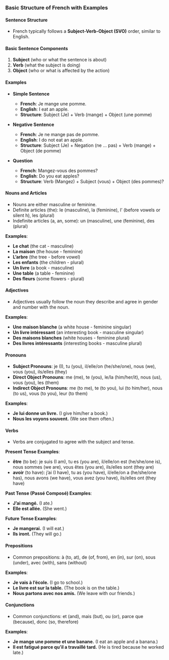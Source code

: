 ### Basic Structure of French with Examples

#### Sentence Structure

- French typically follows a **Subject-Verb-Object (SVO)** order, similar to English.

#### Basic Sentence Components

1. **Subject** (who or what the sentence is about)
2. **Verb** (what the subject is doing)
3. **Object** (who or what is affected by the action)

#### Examples

- **Simple Sentence**
    
    - **French**: Je mange une pomme.
    - **English**: I eat an apple.
    - **Structure**: Subject (Je) + Verb (mange) + Object (une pomme)
- **Negative Sentence**
    
    - **French**: Je ne mange pas de pomme.
    - **English**: I do not eat an apple.
    - **Structure**: Subject (Je) + Negation (ne ... pas) + Verb (mange) + Object (de pomme)
- **Question**
    
    - **French**: Mangez-vous des pommes?
    - **English**: Do you eat apples?
    - **Structure**: Verb (Mangez) + Subject (vous) + Object (des pommes)?

#### Nouns and Articles

- Nouns are either masculine or feminine.
- Definite articles (the): le (masculine), la (feminine), l’ (before vowels or silent h), les (plural)
- Indefinite articles (a, an, some): un (masculine), une (feminine), des (plural)

**Examples**:

- **Le chat** (the cat - masculine)
- **La maison** (the house - feminine)
- **L’arbre** (the tree - before vowel)
- **Les enfants** (the children - plural)
- **Un livre** (a book - masculine)
- **Une table** (a table - feminine)
- **Des fleurs** (some flowers - plural)

#### Adjectives

- Adjectives usually follow the noun they describe and agree in gender and number with the noun.

**Examples**:

- **Une maison blanche** (a white house - feminine singular)
- **Un livre intéressant** (an interesting book - masculine singular)
- **Des maisons blanches** (white houses - feminine plural)
- **Des livres intéressants** (interesting books - masculine plural)

#### Pronouns

- **Subject Pronouns**: je (I), tu (you), il/elle/on (he/she/one), nous (we), vous (you), ils/elles (they)
- **Direct Object Pronouns**: me (me), te (you), le/la (him/her/it), nous (us), vous (you), les (them)
- **Indirect Object Pronouns**: me (to me), te (to you), lui (to him/her), nous (to us), vous (to you), leur (to them)

**Examples**:

- **Je lui donne un livre.** (I give him/her a book.)
- **Nous les voyons souvent.** (We see them often.)

#### Verbs

- Verbs are conjugated to agree with the subject and tense.

**Present Tense Examples**:

- **être** (to be): je suis (I am), tu es (you are), il/elle/on est (he/she/one is), nous sommes (we are), vous êtes (you are), ils/elles sont (they are)
- **avoir** (to have): j’ai (I have), tu as (you have), il/elle/on a (he/she/one has), nous avons (we have), vous avez (you have), ils/elles ont (they have)

**Past Tense (Passé Composé) Examples**:

- **J’ai mangé.** (I ate.)
- **Elle est allée.** (She went.)

**Future Tense Examples**:

- **Je mangerai.** (I will eat.)
- **Ils iront.** (They will go.)

#### Prepositions

- Common prepositions: à (to, at), de (of, from), en (in), sur (on), sous (under), avec (with), sans (without)

**Examples**:

- **Je vais à l’école.** (I go to school.)
- **Le livre est sur la table.** (The book is on the table.)
- **Nous partons avec nos amis.** (We leave with our friends.)

#### Conjunctions

- Common conjunctions: et (and), mais (but), ou (or), parce que (because), donc (so, therefore)

**Examples**:

- **Je mange une pomme et une banane.** (I eat an apple and a banana.)
- **Il est fatigué parce qu’il a travaillé tard.** (He is tired because he worked late.)